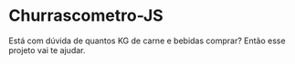 # Churrascometro-JS
Está com dúvida de quantos KG de carne e bebidas comprar? Então esse projeto vai te ajudar.
